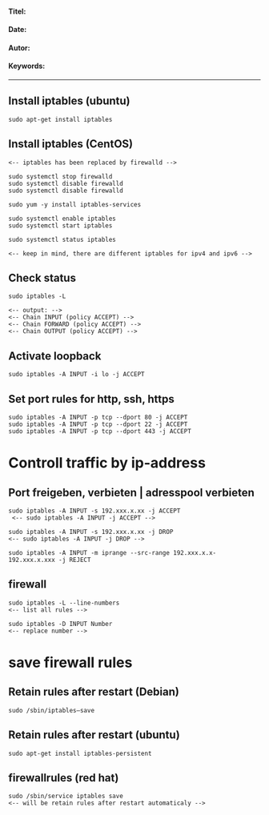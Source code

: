 #### Titel:  
#### Date:   
#### Autor: 
#### Keywords:  

--------------------


## Install iptables (ubuntu)
    sudo apt-get install iptables
    
## Install iptables (CentOS)

    <-- iptables has been replaced by firewalld -->
    
    sudo systemctl stop firewalld
    sudo systemctl disable firewalld
    sudo systemctl disable firewalld
    
    sudo yum -y install iptables-services
    
    sudo systemctl enable iptables
    sudo systemctl start iptables
    
    sudo systemctl status iptables

    <-- keep in mind, there are different iptables for ipv4 and ipv6 -->
    
## Check status

    sudo iptables -L

    <-- output: -->
    <-- Chain INPUT (policy ACCEPT) -->
    <-- Chain FORWARD (policy ACCEPT) -->
    <-- Chain OUTPUT (policy ACCEPT) -->

## Activate loopback 

    sudo iptables -A INPUT -i lo -j ACCEPT


## Set port rules for http, ssh, https

    sudo iptables -A INPUT -p tcp --dport 80 -j ACCEPT
    sudo iptables -A INPUT -p tcp --dport 22 -j ACCEPT
    sudo iptables -A INPUT -p tcp --dport 443 -j ACCEPT

# Controll traffic by ip-address

## Port freigeben, verbieten | adresspool verbieten 

    sudo iptables -A INPUT -s 192.xxx.x.xx -j ACCEPT
     <-- sudo iptables -A INPUT -j ACCEPT -->
     
    sudo iptables -A INPUT -s 192.xxx.x.xx -j DROP 
    <-- sudo iptables -A INPUT -j DROP -->
    
    sudo iptables -A INPUT -m iprange --src-range 192.xxx.x.x-192.xxx.x.xxx -j REJECT

## firewall

    sudo iptables -L --line-numbers
    <-- list all rules -->
    
    sudo iptables -D INPUT Number
    <-- replace number -->

# save firewall rules 

## Retain rules after restart (Debian)
    sudo /sbin/iptables–save
    
## Retain rules after restart (ubuntu)
    sudo apt-get install iptables-persistent
    
## firewallrules (red hat)
    sudo /sbin/service iptables save
    <-- will be retain rules after restart automaticaly -->
   
    
